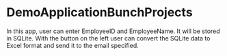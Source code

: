 # DemoApplicationBunchProjects
In this app, user can enter EmployeeID and EmployeeName. It will be stored in SQLite. With the button on the left user can convert the SQLite data to Excel format and
send it to the email specified. 

